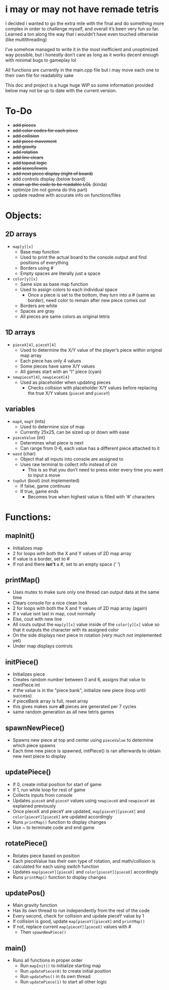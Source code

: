 # i may or may not have remade tetris

I decided i wanted to go the extra mile with the final and do something more complex in order to challenge myself, and overall it’s been very fun so far. Learned a ton along the way that i wouldn’t have even touched otherwise (like multithreading)

I’ve somehow managed to write it in the most inefficient and unoptimized way possible, but i honestly don’t care as long as it works decent enough with minimal bugs to gameplay lol

All functions are currently in the main.cpp file but i may move each one to their own file for readability sake

This doc and project is a huge huge WIP so some information provided below may not be up to date with the current version.
# To-Do

- ~~add pieces~~ 
- ~~add color codes for each piece~~
- ~~add collision~~
- ~~add piece movement~~
- ~~add gravity~~
- ~~add rotation~~
- ~~add line clears~~
- ~~add topout logic~~
- ~~add score/levels~~
- ~~add next piece display (right of board)~~
- add controls display (below board)
- ~~clean up the code to be readable LOL~~ (kinda)
- optimize (im not gonna do this part)
- update readme with accurate info on functions/files

# Objects:

## 2D arrays

  * ```map[y][x]```
    * Base map function
    * Used to print the actual board to the console output and find positions of everything
    * Borders using #
    * Empty spaces are literally just a space
  * ```color[y][x]```
    * Same size as base map function
    * Used to assign colors to each individual space
      * Once a piece is set to the bottom, they turn into a # (same as border), need color to remain after new piece comes out
    * Borders are white
    * Spaces are gray
    * All pieces are same colors as original tetris

## 1D arrays
  * ```pieceX[4]```, ```pieceY[4]```
    * Used to determine the X/Y value of the player’s piece within original map array
    * Each piece has only 4 values
    * Some pieces have same X/Y values
    * All games start with an “I” piece (cyan)
  * ```newpieceY[4]```, ```newpieceX[4]```
    * Used as placeholder when updating pieces
        * Checks collision with placeholder X/Y values before replacing the true X/Y values (```pieceX``` and ```pieceY```)
## variables

   * ```mapX```, ```mapY``` (ints)
        * Used to determine size of map
        * Currently 25x25, can be sized up or down with ease
   * ```pieceValue``` (int)
        * Determines what piece is next
        * Can range from 0-6, each value has a different piece attached to it
   * ```wasd``` (char)
        * Object that all inputs into console are assigned to
        * Uses raw terminal to collect info instead of cin
            * This is so that you don’t need to press enter every time you want to input a move
   * ```topOut``` (bool) (not implemented)
        * If false, game continues
        * If true, game ends
            * Becomes true when highest value is filled with ‘#’ characters

# Functions:

## mapInit()

  * Initializes map
  * 2 for loops with both the X and Y values of 2D map array
  * If value is a border, set to #
  * If not and there **isn't** a #, set to an empty space (‘ ‘)

## printMap()

* Uses mutex to make sure only one thread can output data at the same time
* Clears console for a nice clean look
* 2 for loops with both the X and Y values of 2D map array (again)
* If x value isnt last in map, cout normally
* Else, cout with new line
* All couts output the ```map[y][x]``` value inside of the ```color[y][x]``` value so that it outputs the character with its assigned color
* On the side displays next piece in rotation (very much not implemented yet)
* Under map displays controls

## initPiece()

* Initializes piece
* Creates random number between 0 and 6, assigns that value to nextPiece int
* if the value is in the "piece bank", initialize new piece (loop until success)
* if pieceBank array is full, reset array
 * this gives makes sure **all** pieces are generated per 7 cycles
  * same random generation as all new tetris games

## spawnNewPiece() 
* Spawns new piece at top and center using ```pieceValue``` to determine which piece spawns
* Each time new piece is spawned, initPiece() is ran afterwards to obtain new next piece to display

## updatePiece()
* If 0, create initial position for start of game
* If 1, run while loop for rest of game
* Collects inputs from console
* Updates ```pieceX``` and ```pieceY``` values using ```newpieceX``` and ```newpieceY``` as explained previously
* Once pieceX and pieceY are updated, ```map[pieceY][pieceX]``` and ```color[pieceY][pieceX]``` are updated accordingly
* Runs ```printMap()``` function to display changes
* Use ~ to terminate code and end game

## rotatePiece()

* Rotates piece based on position
* Each pieceValue has their own type of rotation, and math/collision is calculated for each using switch function
* Updates ```map[pieceY][pieceX]``` and ```color[pieceY][pieceX]``` accordingly
* Runs ```printMap()``` function to display changes

## updatePos()

* Main gravity function
* Has its own thread to run independently from the rest of the code
* Every second, check for collision and update pieceY value by 1
* If collision is good, update ```map[pieceY][pieceX]``` and ```printMap()```
* If not, replace current ```map[pieceY][pieceX]``` values with #
    * Then ```spawnNewPiece()```

## main()

* Runs all functions in proper order
    * Run ```mapInit()``` to initialize starting map
    * Run ```updatePiece(0)``` to create initial position
    * Run ```updatePos()``` in its own thread
    * Run ```updatePiece(1)``` to start all other logic
